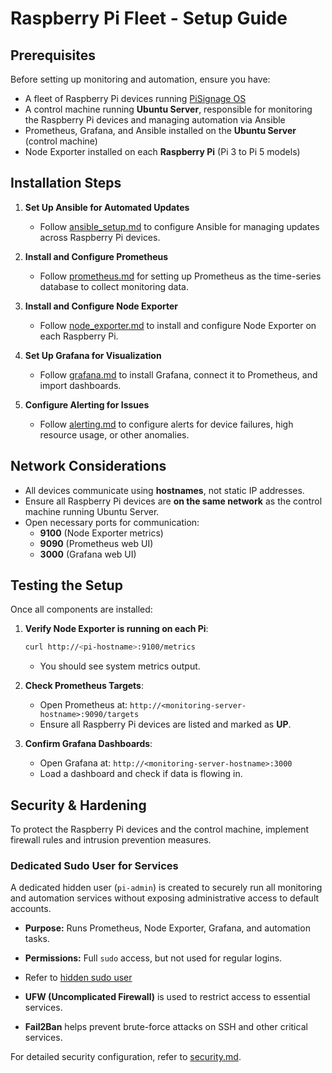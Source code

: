# Raspberry Pi Fleet - Setup Guide

## Prerequisites
Before setting up monitoring and automation, ensure you have:
- A fleet of Raspberry Pi devices running [PiSignage OS](https://github.com/colloqi/piSignage)
- A control machine running **Ubuntu Server**, responsible for monitoring the Raspberry Pi devices and managing automation via Ansible
- Prometheus, Grafana, and Ansible installed on the **Ubuntu Server** (control machine)
- Node Exporter installed on each **Raspberry Pi** (Pi 3 to Pi 5 models)

## Installation Steps
1. **Set Up Ansible for Automated Updates**
   - Follow [ansible_setup.md](ansible_setup.md) to configure Ansible for managing updates across Raspberry Pi devices.

2. **Install and Configure Prometheus**
   - Follow [prometheus.md](prometheus.md) for setting up Prometheus as the time-series database to collect monitoring data.

3. **Install and Configure Node Exporter**
   - Follow [node_exporter.md](node_exporter.md) to install and configure Node Exporter on each Raspberry Pi.

4. **Set Up Grafana for Visualization**
   - Follow [grafana.md](grafana.md) to install Grafana, connect it to Prometheus, and import dashboards.

5. **Configure Alerting for Issues**
   - Follow [alerting.md](alerting.md) to configure alerts for device failures, high resource usage, or other anomalies.

## Network Considerations
- All devices communicate using **hostnames**, not static IP addresses.
- Ensure all Raspberry Pi devices are **on the same network** as the control machine running Ubuntu Server.
- Open necessary ports for communication:
  - **9100** (Node Exporter metrics)
  - **9090** (Prometheus web UI)
  - **3000** (Grafana web UI)

## Testing the Setup
Once all components are installed:
1. **Verify Node Exporter is running on each Pi**:
   ```bash
   curl http://<pi-hostname>:9100/metrics
   ```
   - You should see system metrics output.

2. **Check Prometheus Targets**:
   - Open Prometheus at: `http://<monitoring-server-hostname>:9090/targets`
   - Ensure all Raspberry Pi devices are listed and marked as **UP**.

3. **Confirm Grafana Dashboards**:
   - Open Grafana at: `http://<monitoring-server-hostname>:3000`
   - Load a dashboard and check if data is flowing in.

## Security & Hardening
To protect the Raspberry Pi devices and the control machine, implement firewall rules and intrusion prevention measures.

### Dedicated Sudo User for Services
A dedicated hidden user (`pi-admin`) is created to securely run all monitoring and automation services without exposing administrative access to default accounts.
- **Purpose:** Runs Prometheus, Node Exporter, Grafana, and automation tasks.
- **Permissions:** Full `sudo` access, but not used for regular logins.
- Refer to [hidden sudo user](docs/security/hidden_sudo_user.md)

- **UFW (Uncomplicated Firewall)** is used to restrict access to essential services.
- **Fail2Ban** helps prevent brute-force attacks on SSH and other critical services.

For detailed security configuration, refer to [security.md](/security).
